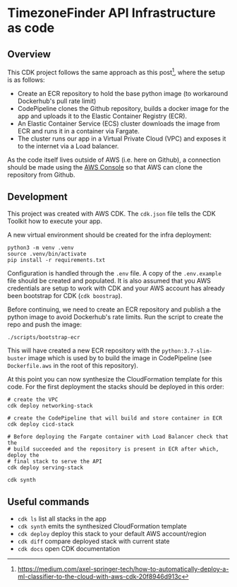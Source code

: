 
# TimezoneFinder API Infrastructure as code

## Overview

This CDK project follows the same approach as this post[^1], where the setup is as follows:

* Create an ECR repository to hold the base python image (to workaround Dockerhub's pull rate limit)
* CodePipeline clones the Github repository, builds a docker image for the app and uploads it to the Elastic Container Registry (ECR).
* An Elastic Container Service (ECS) cluster downloads the image from ECR and runs it in a container via Fargate.
* The cluster runs our app in a Virtual Private Cloud (VPC) and exposes it to the internet via a Load balancer.

As the code itself lives outside of AWS (i.e. here on Github), a connection should be made using the [AWS Console](https://console.aws.amazon.com/codesuite/settings/connections) so that AWS can clone the repository from Github.

## Development

This project was created with AWS CDK. The `cdk.json` file tells the CDK Toolkit how to execute your app.

A new virtual environment should be created for the infra deployment:

```shell
python3 -m venv .venv
source .venv/bin/activate
pip install -r requirements.txt
```

Configuration is handled through the `.env` file. A copy of the `.env.example` file should be created and populated. It is also assumed that you AWS credentials are setup to work with CDK and your AWS account has already been bootstrap for CDK (`cdk boostrap`).

Before continuing, we need to create an ECR repository and publish a the python image to avoid Dockerhub's rate limits. Run the script to create the repo and push the image:

```shell
./scripts/bootstrap-ecr
```
This will have created a new ECR repository with the `python:3.7-slim-buster` image which is used by to build the image in CodePipeline (see `Dockerfile.aws` in the root of this repository).

At this point you can now synthesize the CloudFormation template for this code. For the first deployment the stacks should be deployed in this order:

```shell
# create the VPC
cdk deploy networking-stack

# create the CodePipeline that will build and store container in ECR
cdk deploy cicd-stack

# Before deploying the Fargate container with Load Balancer check that the
# build succeeded and the repository is present in ECR after which, deploy the
# final stack to serve the API
cdk deploy serving-stack
```

```shell
cdk synth
```

## Useful commands

 * `cdk ls`          list all stacks in the app
 * `cdk synth`       emits the synthesized CloudFormation template
 * `cdk deploy`      deploy this stack to your default AWS account/region
 * `cdk diff`        compare deployed stack with current state
 * `cdk docs`        open CDK documentation


[^1]: https://medium.com/axel-springer-tech/how-to-automatically-deploy-a-ml-classifier-to-the-cloud-with-aws-cdk-20f8946d913c